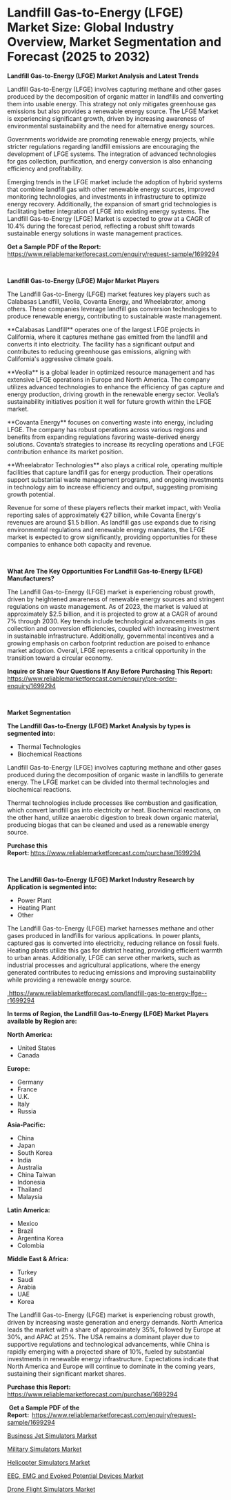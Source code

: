 <p><h1>Landfill Gas-to-Energy (LFGE) Market Size: Global Industry Overview, Market Segmentation and Forecast (2025 to 2032)</h1></p><p><strong>Landfill Gas-to-Energy (LFGE) Market Analysis and Latest Trends</strong></p>
<p><p>Landfill Gas-to-Energy (LFGE) involves capturing methane and other gases produced by the decomposition of organic matter in landfills and converting them into usable energy. This strategy not only mitigates greenhouse gas emissions but also provides a renewable energy source. The LFGE Market is experiencing significant growth, driven by increasing awareness of environmental sustainability and the need for alternative energy sources. </p><p>Governments worldwide are promoting renewable energy projects, while stricter regulations regarding landfill emissions are encouraging the development of LFGE systems. The integration of advanced technologies for gas collection, purification, and energy conversion is also enhancing efficiency and profitability. </p><p>Emerging trends in the LFGE market include the adoption of hybrid systems that combine landfill gas with other renewable energy sources, improved monitoring technologies, and investments in infrastructure to optimize energy recovery. Additionally, the expansion of smart grid technologies is facilitating better integration of LFGE into existing energy systems. The Landfill Gas-to-Energy (LFGE) Market is expected to grow at a CAGR of 10.4% during the forecast period, reflecting a robust shift towards sustainable energy solutions in waste management practices.</p></p>
<p><strong>Get a Sample PDF of the Report:&nbsp;</strong> <a href="https://www.reliablemarketforecast.com/enquiry/request-sample/1699294?utm_campaign=1134&utm_medium=2&utm_source=Github&utm_content=ia&utm_term=27032025&utm_id=landfill-gas-to-energy-lfge">https://www.reliablemarketforecast.com/enquiry/request-sample/1699294</a></p>
<p>&nbsp;</p>
<p><strong>Landfill Gas-to-Energy (LFGE) Major Market Players</strong></p>
<p><p>The Landfill Gas-to-Energy (LFGE) market features key players such as Calabasas Landfill, Veolia, Covanta Energy, and Wheelabrator, among others. These companies leverage landfill gas conversion technologies to produce renewable energy, contributing to sustainable waste management.</p><p>**Calabasas Landfill** operates one of the largest LFGE projects in California, where it captures methane gas emitted from the landfill and converts it into electricity. The facility has a significant output and contributes to reducing greenhouse gas emissions, aligning with California's aggressive climate goals.</p><p>**Veolia** is a global leader in optimized resource management and has extensive LFGE operations in Europe and North America. The company utilizes advanced technologies to enhance the efficiency of gas capture and energy production, driving growth in the renewable energy sector. Veolia’s sustainability initiatives position it well for future growth within the LFGE market.</p><p>**Covanta Energy** focuses on converting waste into energy, including LFGE. The company has robust operations across various regions and benefits from expanding regulations favoring waste-derived energy solutions. Covanta’s strategies to increase its recycling operations and LFGE contribution enhance its market position.</p><p>**Wheelabrator Technologies** also plays a critical role, operating multiple facilities that capture landfill gas for energy production. Their operations support substantial waste management programs, and ongoing investments in technology aim to increase efficiency and output, suggesting promising growth potential.</p><p>Revenue for some of these players reflects their market impact, with Veolia reporting sales of approximately €27 billion, while Covanta Energy's revenues are around $1.5 billion. As landfill gas use expands due to rising environmental regulations and renewable energy mandates, the LFGE market is expected to grow significantly, providing opportunities for these companies to enhance both capacity and revenue.</p></p>
<p>&nbsp;</p>
<p><strong>What Are The Key Opportunities For Landfill Gas-to-Energy (LFGE) Manufacturers?</strong></p>
<p><p>The Landfill Gas-to-Energy (LFGE) market is experiencing robust growth, driven by heightened awareness of renewable energy sources and stringent regulations on waste management. As of 2023, the market is valued at approximately $2.5 billion, and it is projected to grow at a CAGR of around 7% through 2030. Key trends include technological advancements in gas collection and conversion efficiencies, coupled with increasing investment in sustainable infrastructure. Additionally, governmental incentives and a growing emphasis on carbon footprint reduction are poised to enhance market adoption. Overall, LFGE represents a critical opportunity in the transition toward a circular economy.</p></p>
<p><strong>Inquire or Share Your Questions If Any Before Purchasing This Report:</strong> <a href="https://www.reliablemarketforecast.com/enquiry/pre-order-enquiry/1699294?utm_campaign=1134&utm_medium=2&utm_source=Github&utm_content=ia&utm_term=27032025&utm_id=landfill-gas-to-energy-lfge">https://www.reliablemarketforecast.com/enquiry/pre-order-enquiry/1699294</a></p>
<p>&nbsp;</p>
<p><strong>Market Segmentation</strong></p>
<p><strong>The Landfill Gas-to-Energy (LFGE) Market Analysis by types is segmented into:</strong></p>
<p><ul><li>Thermal Technologies</li><li>Biochemical Reactions</li></ul></p>
<p><p>Landfill Gas-to-Energy (LFGE) involves capturing methane and other gases produced during the decomposition of organic waste in landfills to generate energy. The LFGE market can be divided into thermal technologies and biochemical reactions. </p><p>Thermal technologies include processes like combustion and gasification, which convert landfill gas into electricity or heat. Biochemical reactions, on the other hand, utilize anaerobic digestion to break down organic material, producing biogas that can be cleaned and used as a renewable energy source.</p></p>
<p><strong>Purchase this Report:&nbsp;</strong><a href="https://www.reliablemarketforecast.com/purchase/1699294?utm_campaign=1134&utm_medium=2&utm_source=Github&utm_content=ia&utm_term=27032025&utm_id=landfill-gas-to-energy-lfge">https://www.reliablemarketforecast.com/purchase/1699294</a></p>
<p>&nbsp;</p>
<p><strong>The Landfill Gas-to-Energy (LFGE) Market Industry Research by Application is segmented into:</strong></p>
<p><ul><li>Power Plant</li><li>Heating Plant</li><li>Other</li></ul></p>
<p><p>The Landfill Gas-to-Energy (LFGE) market harnesses methane and other gases produced in landfills for various applications. In power plants, captured gas is converted into electricity, reducing reliance on fossil fuels. Heating plants utilize this gas for district heating, providing efficient warmth to urban areas. Additionally, LFGE can serve other markets, such as industrial processes and agricultural applications, where the energy generated contributes to reducing emissions and improving sustainability while providing a renewable energy source.</p></p>
<p><a href="https://www.reliablemarketforecast.com/landfill-gas-to-energy-lfge--r1699294?utm_campaign=1134&utm_medium=2&utm_source=Github&utm_content=ia&utm_term=27032025&utm_id=landfill-gas-to-energy-lfge">&nbsp;https://www.reliablemarketforecast.com/landfill-gas-to-energy-lfge--r1699294</a></p>
<p><strong>In terms of Region, the Landfill Gas-to-Energy (LFGE) Market Players available by Region are:</strong></p>
<p>
    <p> <strong> North America: </strong>
        <ul>
            <li>United States</li>
            <li>Canada</li>
        </ul>
        </p> 
    <p> <strong> Europe: </strong>
        <ul>
            <li>Germany</li>
            <li>France</li>
            <li>U.K.</li>
            <li>Italy</li>
            <li>Russia</li>
        </ul>
        </p> 
    <p> <strong> Asia-Pacific: </strong>
        <ul>
            <li>China</li>
            <li>Japan</li>
            <li>South Korea</li>
            <li>India</li>
            <li>Australia</li>
            <li>China Taiwan</li>
            <li>Indonesia</li>
            <li>Thailand</li>
            <li>Malaysia</li>
        </ul>
        </p> 
    <p> <strong> Latin America: </strong>
        <ul>
            <li>Mexico</li>
            <li>Brazil</li>
            <li>Argentina Korea</li>
            <li>Colombia</li>
        </ul>
        </p> 
    <p> <strong> Middle East & Africa: </strong>
        <ul>
            <li>Turkey</li>
            <li>Saudi</li>
            <li>Arabia</li>
            <li>UAE</li>
            <li>Korea</li>
        </ul>
    </p>
    </p>
<p><p>The Landfill Gas-to-Energy (LFGE) market is experiencing robust growth, driven by increasing waste generation and energy demands. North America leads the market with a share of approximately 35%, followed by Europe at 30%, and APAC at 25%. The USA remains a dominant player due to supportive regulations and technological advancements, while China is rapidly emerging with a projected share of 10%, fueled by substantial investments in renewable energy infrastructure. Expectations indicate that North America and Europe will continue to dominate in the coming years, sustaining their significant market shares.</p></p>
<p><strong>Purchase this Report: </strong><a href="https://www.reliablemarketforecast.com/purchase/1699294?utm_campaign=1134&utm_medium=2&utm_source=Github&utm_content=ia&utm_term=27032025&utm_id=landfill-gas-to-energy-lfge">https://www.reliablemarketforecast.com/purchase/1699294</a></p>
<p>&nbsp;<strong>Get a Sample PDF of the Report:&nbsp;&nbsp;</strong><a href="https://www.reliablemarketforecast.com/enquiry/request-sample/1699294?utm_campaign=1134&utm_medium=2&utm_source=Github&utm_content=ia&utm_term=27032025&utm_id=landfill-gas-to-energy-lfge">https://www.reliablemarketforecast.com/enquiry/request-sample/1699294</a></p>
<p><strong></strong></p>
<p><p><a href="https://github.com/hoganemken50/Market-Research-Report-List-1/blob/main/business-jet-simulators-market.md?utm_campaign=1134&utm_medium=2&utm_source=Github&utm_content=ia&utm_term=27032025&utm_id=landfill-gas-to-energy-lfge">Business Jet Simulators Market</a></p><p><a href="https://github.com/kuziaaring40/Market-Research-Report-List-1/blob/main/military-simulators-market.md?utm_campaign=1134&utm_medium=2&utm_source=Github&utm_content=ia&utm_term=27032025&utm_id=landfill-gas-to-energy-lfge">Military Simulators Market</a></p><p><a href="https://github.com/ujanoandryvw/Market-Research-Report-List-1/blob/main/helicopter-simulators-market.md?utm_campaign=1134&utm_medium=2&utm_source=Github&utm_content=ia&utm_term=27032025&utm_id=landfill-gas-to-energy-lfge">Helicopter Simulators Market</a></p><p><a href="https://github.com/bauzolesco/Market-Research-Report-List-1/blob/main/eeg-emg-and-evoked-potential-devices-market.md?utm_campaign=1134&utm_medium=2&utm_source=Github&utm_content=ia&utm_term=27032025&utm_id=landfill-gas-to-energy-lfge">EEG, EMG and Evoked Potential Devices Market</a></p><p><a href="https://github.com/zemonarutaep/Market-Research-Report-List-1/blob/main/drone-flight-simulators-market.md?utm_campaign=1134&utm_medium=2&utm_source=Github&utm_content=ia&utm_term=27032025&utm_id=landfill-gas-to-energy-lfge">Drone Flight Simulators Market</a></p></p>